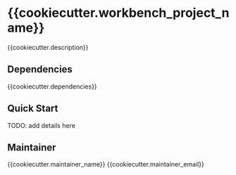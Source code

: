 # {{cookiecutter.workbench_project_name}}

{{cookiecutter.description}}

## Dependencies

{{cookiecutter.dependencies}}

## Quick Start

TODO: add details here

## Maintainer

{{cookiecutter.maintainer_name}}
{{cookiecutter.maintainer_email}}
